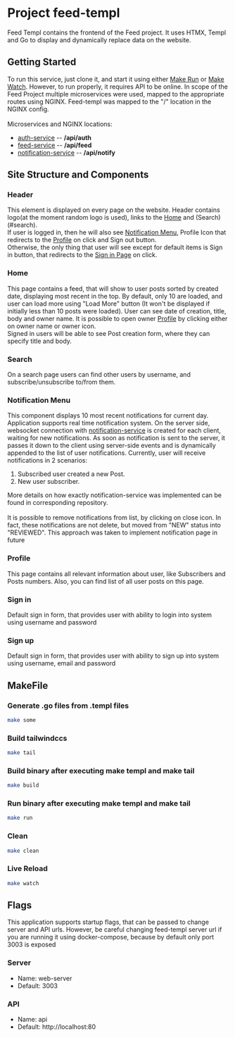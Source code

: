 # Project feed-templ

Feed Templ contains the frontend of the Feed project.
It uses HTMX, Templ and Go to display and dynamically replace data on the website.

## Getting Started

To run this service, just clone it, and start it 
using either [Make Run](#run-binary-after-executing-make-templ-and-make-tail) or [Make Watch](#live-reload). 
However, to run properly, it requires API to be online. 
In scope of the Feed Project multiple microservices were used, 
mapped to the appropriate routes using NGINX. Feed-templ was mapped to the "/" location in the NGINX config.
<br/>
<br/>
Microservices and NGINX locations:
- [auth-service](https://github.com/Alieksieiev0/auth-service) -- **/api/auth**
- [feed-service](https://github.com/Alieksieiev0/feed-service) -- **/api/feed**
- [notification-service](https://github.com/Alieksieiev0/notification-service) -- **/api/notify**


## Site Structure and Components

### Header
This element is displayed on every page on the website.
Header contains logo(at the moment random logo is used), links to the [Home](#home) and (Search)(#search).
<br/>
If user is logged in, then he will also see [Notification Menu](#notification-menu), 
Profile Icon that redirects to the [Profile](#profile) on click
and Sign out button.
<br/>
Otherwise, the only thing that user will see except for default items is Sign in button,
that redirects to the [Sign in Page](#sign-in) on click.

### Home
This page contains a feed, that will show to user posts sorted by created date, 
displaying most recent in the top. By default, only 10 are loaded, and user can load more
using "Load More" button (It won't be displayed if initially less than 10 posts were loaded).
User can see date of creation, title, body and owner name. It is possible to open owner [Profile](#profile)
by clicking either on owner name or owner icon.
<br/>
Signed in users will be able to see Post creation form, where they can specify title and body.

### Search
On a search page users can find other users by username, and subscribe/unsubscribe to/from them.

### Notification Menu
This component displays 10 most recent notifications for current day. Application supports
real time notification system. On the server side, websocket connection with [notification-service](https://github.com/Alieksieiev0/notification-service)
is created for each client, waiting for new notifications. As soon as notification is sent to the server, it passes it down
to the client using server-side events and is dynamically appended to the list of user notifications.
Currently, user will receive notifications in 2 scenarios:

1. Subscribed user created a new Post.
2. New user subscriber.

More details on how exactly notification-service was implemented can be found in corresponding repository.
<br />
<br />
It is possible to remove notifications from list, by clicking on close icon. In fact, these notifications
are not delete, but moved from "NEW" status into "REVIEWED". This approach was taken to implement notification page
in future

### Profile
This page contains all relevant information about user, like Subscribers and Posts numbers.
Also, you can find list of all user posts on this page.

### Sign in
Default sign in form, that provides user with ability to login into system using username and password

### Sign up
Default sign in form, that provides user with ability to sign up into system using username, email and password

## MakeFile

### Generate .go files from .templ files
```bash
make some
```

### Build tailwindccs
```bash
make tail
```

### Build binary after executing make templ and make tail
```bash
make build
```

### Run binary after executing make templ and make tail
```bash
make run
```

### Clean
```bash
make clean
```

### Live Reload
```bash
make watch
```

## Flags
This application supports startup flags, 
that can be passed to change server and API urls. 
However, be careful changing feed-templ server url 
if you are running it using docker-compose, because by default
only port 3003 is exposed

### Server
- Name: web-server
- Default: 3003

### API
- Name: api
- Default: http://localhost:80
